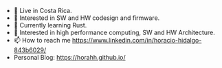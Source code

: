 - 👋 Live in Costa Rica.
- 👀 Interested in SW and HW codesign and firmware.
- 🌱 Currently learning Rust.
- 💞️ Interested in high performance computing, SW and HW Architecture.
- 📫 How to reach me https://www.linkedin.com/in/horacio-hidalgo-843b6029/
- Personal Blog: https://horahh.github.io/

<!---
horahh/horahh is a ✨ special ✨ repository because its `README.md` (this file) appears on your GitHub profile.
You can click the Preview link to take a look at your changes.
--->

